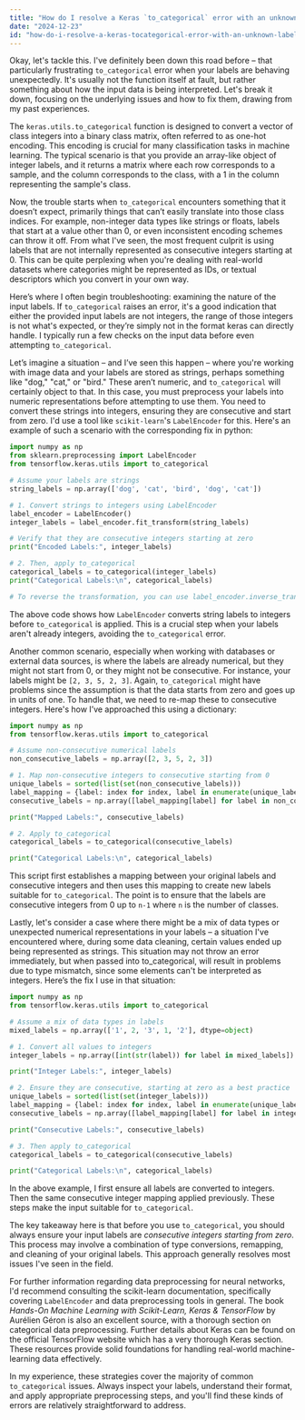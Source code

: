 ```yaml
---
title: "How do I resolve a Keras `to_categorical` error with an unknown label type?"
date: "2024-12-23"
id: "how-do-i-resolve-a-keras-tocategorical-error-with-an-unknown-label-type"
---
```


Okay, let's tackle this. I've definitely been down this road before – that particularly frustrating `to_categorical` error when your labels are behaving unexpectedly. It's usually not the function itself at fault, but rather something about how the input data is being interpreted. Let's break it down, focusing on the underlying issues and how to fix them, drawing from my past experiences.

The `keras.utils.to_categorical` function is designed to convert a vector of class integers into a binary class matrix, often referred to as one-hot encoding. This encoding is crucial for many classification tasks in machine learning. The typical scenario is that you provide an array-like object of integer labels, and it returns a matrix where each row corresponds to a sample, and the column corresponds to the class, with a 1 in the column representing the sample's class.

Now, the trouble starts when `to_categorical` encounters something that it doesn’t expect, primarily things that can’t easily translate into those class indices. For example, non-integer data types like strings or floats, labels that start at a value other than 0, or even inconsistent encoding schemes can throw it off. From what I've seen, the most frequent culprit is using labels that are not internally represented as consecutive integers starting at 0. This can be quite perplexing when you're dealing with real-world datasets where categories might be represented as IDs, or textual descriptors which you convert in your own way.

Here’s where I often begin troubleshooting: examining the nature of the input labels. If `to_categorical` raises an error, it's a good indication that either the provided input labels are not integers, the range of those integers is not what's expected, or they’re simply not in the format keras can directly handle. I typically run a few checks on the input data before even attempting `to_categorical`.

Let’s imagine a situation – and I’ve seen this happen – where you're working with image data and your labels are stored as strings, perhaps something like "dog," "cat," or "bird." These aren’t numeric, and `to_categorical` will certainly object to that. In this case, you must preprocess your labels into numeric representations before attempting to use them. You need to convert these strings into integers, ensuring they are consecutive and start from zero. I'd use a tool like `scikit-learn`'s `LabelEncoder` for this. Here's an example of such a scenario with the corresponding fix in python:

```python
import numpy as np
from sklearn.preprocessing import LabelEncoder
from tensorflow.keras.utils import to_categorical

# Assume your labels are strings
string_labels = np.array(['dog', 'cat', 'bird', 'dog', 'cat'])

# 1. Convert strings to integers using LabelEncoder
label_encoder = LabelEncoder()
integer_labels = label_encoder.fit_transform(string_labels)

# Verify that they are consecutive integers starting at zero
print("Encoded Labels:", integer_labels)

# 2. Then, apply to_categorical
categorical_labels = to_categorical(integer_labels)
print("Categorical Labels:\n", categorical_labels)

# To reverse the transformation, you can use label_encoder.inverse_transform(integer_labels)
```

The above code shows how `LabelEncoder` converts string labels to integers before `to_categorical` is applied. This is a crucial step when your labels aren't already integers, avoiding the `to_categorical` error.

Another common scenario, especially when working with databases or external data sources, is where the labels are already numerical, but they might not start from 0, or they might not be consecutive. For instance, your labels might be `[2, 3, 5, 2, 3]`. Again, `to_categorical` might have problems since the assumption is that the data starts from zero and goes up in units of one. To handle that, we need to re-map these to consecutive integers. Here's how I’ve approached this using a dictionary:

```python
import numpy as np
from tensorflow.keras.utils import to_categorical

# Assume non-consecutive numerical labels
non_consecutive_labels = np.array([2, 3, 5, 2, 3])

# 1. Map non-consecutive integers to consecutive starting from 0
unique_labels = sorted(list(set(non_consecutive_labels)))
label_mapping = {label: index for index, label in enumerate(unique_labels)}
consecutive_labels = np.array([label_mapping[label] for label in non_consecutive_labels])

print("Mapped Labels:", consecutive_labels)

# 2. Apply to_categorical
categorical_labels = to_categorical(consecutive_labels)

print("Categorical Labels:\n", categorical_labels)
```

This script first establishes a mapping between your original labels and consecutive integers and then uses this mapping to create new labels suitable for `to_categorical`. The point is to ensure that the labels are consecutive integers from 0 up to `n-1` where `n` is the number of classes.

Lastly, let's consider a case where there might be a mix of data types or unexpected numerical representations in your labels – a situation I've encountered where, during some data cleaning, certain values ended up being represented as strings. This situation may not throw an error immediately, but when passed into to_categorical, will result in problems due to type mismatch, since some elements can't be interpreted as integers. Here’s the fix I use in that situation:

```python
import numpy as np
from tensorflow.keras.utils import to_categorical

# Assume a mix of data types in labels
mixed_labels = np.array(['1', 2, '3', 1, '2'], dtype=object)

# 1. Convert all values to integers
integer_labels = np.array([int(str(label)) for label in mixed_labels])

print("Integer Labels:", integer_labels)

# 2. Ensure they are consecutive, starting at zero as a best practice
unique_labels = sorted(list(set(integer_labels)))
label_mapping = {label: index for index, label in enumerate(unique_labels)}
consecutive_labels = np.array([label_mapping[label] for label in integer_labels])

print("Consecutive Labels:", consecutive_labels)

# 3. Then apply to_categorical
categorical_labels = to_categorical(consecutive_labels)

print("Categorical Labels:\n", categorical_labels)

```

In the above example, I first ensure all labels are converted to integers. Then the same consecutive integer mapping applied previously. These steps make the input suitable for `to_categorical`.

The key takeaway here is that before you use `to_categorical`, you should always ensure your input labels are *consecutive integers starting from zero*. This process may involve a combination of type conversions, remapping, and cleaning of your original labels. This approach generally resolves most issues I've seen in the field.

For further information regarding data preprocessing for neural networks, I'd recommend consulting the scikit-learn documentation, specifically covering `LabelEncoder` and data preprocessing tools in general. The book *Hands-On Machine Learning with Scikit-Learn, Keras & TensorFlow* by Aurélien Géron is also an excellent source, with a thorough section on categorical data preprocessing. Further details about Keras can be found on the official TensorFlow website which has a very thorough Keras section. These resources provide solid foundations for handling real-world machine-learning data effectively.

In my experience, these strategies cover the majority of common `to_categorical` issues. Always inspect your labels, understand their format, and apply appropriate preprocessing steps, and you'll find these kinds of errors are relatively straightforward to address.
